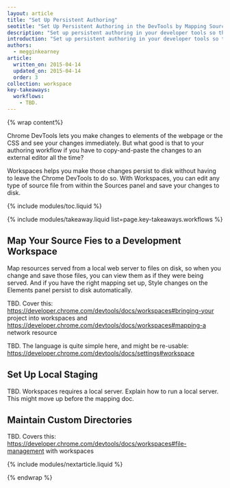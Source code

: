 ```yaml
---
layout: article
title: "Set Up Persistent Authoring"
seotitle: "Set Up Persistent Authoring in the DevTools by Mapping Source Files to Workspaces"
description: "Set up persistent authoring in your developer tools so that you can see your changes immediately and automatically save those changes to disk."
introduction: "Set up persistent authoring in your developer tools so that you can see your changes immediately and automatically save those changes to disk."
authors:
  - megginkearney
article:
  written_on: 2015-04-14
  updated_on: 2015-04-14
  order: 3
collection: workspace
key-takeaways:
  workflows: 
    - TBD.
---
```


{% wrap content%}

Chrome DevTools lets you make changes to elements of the webpage or the CSS and see your changes immediately. But what good is that to your authoring workflow if you have to copy-and-paste the changes to an external editor all the time? 

Workspaces helps you make those changes persist to disk without having to leave the Chrome DevTools to do so. With Workspaces, you can edit any type of source file from within the Sources panel and save your changes to disk.

{% include modules/toc.liquid %}

{% include modules/takeaway.liquid list=page.key-takeaways.workflows %}

## Map Your Source Fies to a Development Workspace

Map resources served from a local web server to files on disk, so when you change and save those files, you can view them as if they were being served. And if you have the right mapping set up, Style changes on the Elements panel persist to disk automatically.

TBD. Cover this: https://developer.chrome.com/devtools/docs/workspaces#bringing-your project into workspaces and https://developer.chrome.com/devtools/docs/workspaces#mapping-a network resource

TBD. The language is quite simple here, and might be re-usable: https://developer.chrome.com/devtools/docs/settings#workspace

## Set Up Local Staging

TBD. Workspaces requires a local server. Explain how to run a local server. This might move up before the mapping doc.

## Maintain Custom Directories

TBD. Covers this: https://developer.chrome.com/devtools/docs/workspaces#file-management with workspaces

{% include modules/nextarticle.liquid %}

{% endwrap %}
